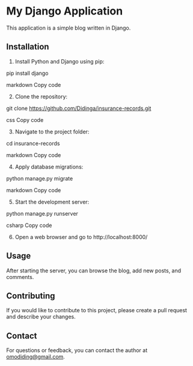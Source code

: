 # My Django Application

This application is a simple blog written in Django.

## Installation

1. Install Python and Django using pip:

pip install django

markdown
Copy code

2. Clone the repository:

git clone https://github.com/Didinga/insurance-records.git

css
Copy code

3. Navigate to the project folder:

cd insurance-records

markdown
Copy code

4. Apply database migrations:

python manage.py migrate

markdown
Copy code

5. Start the development server:

python manage.py runserver

csharp
Copy code

6. Open a web browser and go to http://localhost:8000/

## Usage

After starting the server, you can browse the blog, add new posts, and comments.

## Contributing

If you would like to contribute to this project, please create a pull request and describe your changes.

## Contact

For questions or feedback, you can contact the author at omodiding@gmail.com.
